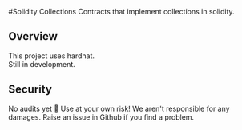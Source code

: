 #Solidity Collections
Contracts that implement collections in solidity.

## Overview
This project uses hardhat.  
Still in development.

## Security
No audits yet 🤷
Use at your own risk! We aren't responsible for any damages. Raise an issue in Github if you find a problem.
